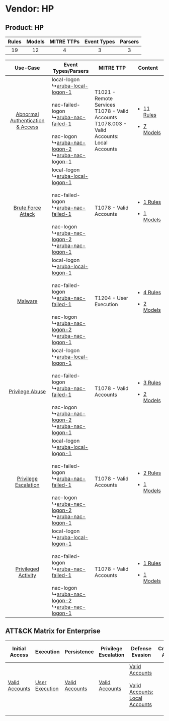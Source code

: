 Vendor: HP
==========
Product: HP
-----------
| Rules | Models | MITRE TTPs | Event Types | Parsers |
|:-----:|:------:|:----------:|:-----------:|:-------:|
|  19   |   12   |     4      |      3      |    3    |

|    Use-Case    | Event Types/Parsers    | MITRE TTP    | Content    |
|:----:| ---- | ---- | ---- |
| [Abnormal Authentication & Access](../../../UseCases/uc_abnormal_authentication_&_access.md) |  local-logon<br> ↳[aruba-local-logon-1](Ps/pC_arubalocallogon1.md)<br><br> nac-failed-logon<br> ↳[aruba-nac-failed-1](Ps/pC_arubanacfailed1.md)<br><br> nac-logon<br> ↳[aruba-nac-logon-2](Ps/pC_arubanaclogon2.md)<br> ↳[aruba-nac-logon-1](Ps/pC_arubanaclogon1.md)<br> | T1021 - Remote Services<br>T1078 - Valid Accounts<br>T1078.003 - Valid Accounts: Local Accounts<br> | [<ul><li>11 Rules</li></ul><ul><li>7 Models</li></ul>](RM/r_m_hp_hp_Abnormal_Authentication_&_Access.md) |
|    [Brute Force Attack](../../../UseCases/uc_brute_force_attack.md)    |  local-logon<br> ↳[aruba-local-logon-1](Ps/pC_arubalocallogon1.md)<br><br> nac-failed-logon<br> ↳[aruba-nac-failed-1](Ps/pC_arubanacfailed1.md)<br><br> nac-logon<br> ↳[aruba-nac-logon-2](Ps/pC_arubanaclogon2.md)<br> ↳[aruba-nac-logon-1](Ps/pC_arubanaclogon1.md)<br> | T1078 - Valid Accounts<br>    | [<ul><li>1 Rules</li></ul><ul><li>1 Models</li></ul>](RM/r_m_hp_hp_Brute_Force_Attack.md)    |
|    [Malware](../../../UseCases/uc_malware.md)    |  local-logon<br> ↳[aruba-local-logon-1](Ps/pC_arubalocallogon1.md)<br><br> nac-failed-logon<br> ↳[aruba-nac-failed-1](Ps/pC_arubanacfailed1.md)<br><br> nac-logon<br> ↳[aruba-nac-logon-2](Ps/pC_arubanaclogon2.md)<br> ↳[aruba-nac-logon-1](Ps/pC_arubanaclogon1.md)<br> | T1204 - User Execution<br>    | [<ul><li>4 Rules</li></ul><ul><li>2 Models</li></ul>](RM/r_m_hp_hp_Malware.md)    |
|    [Privilege Abuse](../../../UseCases/uc_privilege_abuse.md)    |  local-logon<br> ↳[aruba-local-logon-1](Ps/pC_arubalocallogon1.md)<br><br> nac-failed-logon<br> ↳[aruba-nac-failed-1](Ps/pC_arubanacfailed1.md)<br><br> nac-logon<br> ↳[aruba-nac-logon-2](Ps/pC_arubanaclogon2.md)<br> ↳[aruba-nac-logon-1](Ps/pC_arubanaclogon1.md)<br> | T1078 - Valid Accounts<br>    | [<ul><li>3 Rules</li></ul><ul><li>2 Models</li></ul>](RM/r_m_hp_hp_Privilege_Abuse.md)    |
|    [Privilege Escalation](../../../UseCases/uc_privilege_escalation.md)    |  local-logon<br> ↳[aruba-local-logon-1](Ps/pC_arubalocallogon1.md)<br><br> nac-failed-logon<br> ↳[aruba-nac-failed-1](Ps/pC_arubanacfailed1.md)<br><br> nac-logon<br> ↳[aruba-nac-logon-2](Ps/pC_arubanaclogon2.md)<br> ↳[aruba-nac-logon-1](Ps/pC_arubanaclogon1.md)<br> | T1078 - Valid Accounts<br>    | [<ul><li>2 Rules</li></ul><ul><li>1 Models</li></ul>](RM/r_m_hp_hp_Privilege_Escalation.md)    |
|    [Privileged Activity](../../../UseCases/uc_privileged_activity.md)    |  local-logon<br> ↳[aruba-local-logon-1](Ps/pC_arubalocallogon1.md)<br><br> nac-failed-logon<br> ↳[aruba-nac-failed-1](Ps/pC_arubanacfailed1.md)<br><br> nac-logon<br> ↳[aruba-nac-logon-2](Ps/pC_arubanaclogon2.md)<br> ↳[aruba-nac-logon-1](Ps/pC_arubanaclogon1.md)<br> | T1078 - Valid Accounts<br>    | [<ul><li>1 Rules</li></ul><ul><li>1 Models</li></ul>](RM/r_m_hp_hp_Privileged_Activity.md)    |

ATT&CK Matrix for Enterprise
----------------------------
| Initial Access                                                      | Execution                                                           | Persistence                                                         | Privilege Escalation                                                | Defense Evasion                                                                                                                                            | Credential Access | Discovery | Lateral Movement                                                     | Collection | Command and Control | Exfiltration | Impact |
| ------------------------------------------------------------------- | ------------------------------------------------------------------- | ------------------------------------------------------------------- | ------------------------------------------------------------------- | ---------------------------------------------------------------------------------------------------------------------------------------------------------- | ----------------- | --------- | -------------------------------------------------------------------- | ---------- | ------------------- | ------------ | ------ |
| [Valid Accounts](https://attack.mitre.org/techniques/T1078)<br><br> | [User Execution](https://attack.mitre.org/techniques/T1204)<br><br> | [Valid Accounts](https://attack.mitre.org/techniques/T1078)<br><br> | [Valid Accounts](https://attack.mitre.org/techniques/T1078)<br><br> | [Valid Accounts](https://attack.mitre.org/techniques/T1078)<br><br>[Valid Accounts: Local Accounts](https://attack.mitre.org/techniques/T1078/003)<br><br> |                   |           | [Remote Services](https://attack.mitre.org/techniques/T1021)<br><br> |            |                     |              |        |